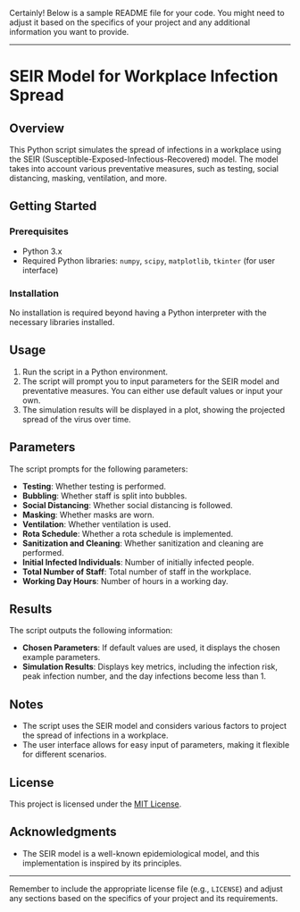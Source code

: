 Certainly! Below is a sample README file for your code. You might need to adjust it based on the specifics of your project and any additional information you want to provide.

---

# SEIR Model for Workplace Infection Spread

## Overview

This Python script simulates the spread of infections in a workplace using the SEIR (Susceptible-Exposed-Infectious-Recovered) model. The model takes into account various preventative measures, such as testing, social distancing, masking, ventilation, and more.

## Getting Started

### Prerequisites

- Python 3.x
- Required Python libraries: `numpy`, `scipy`, `matplotlib`, `tkinter` (for user interface)

### Installation

No installation is required beyond having a Python interpreter with the necessary libraries installed.

## Usage

1. Run the script in a Python environment.
2. The script will prompt you to input parameters for the SEIR model and preventative measures. You can either use default values or input your own.
3. The simulation results will be displayed in a plot, showing the projected spread of the virus over time.

## Parameters

The script prompts for the following parameters:

- **Testing**: Whether testing is performed.
- **Bubbling**: Whether staff is split into bubbles.
- **Social Distancing**: Whether social distancing is followed.
- **Masking**: Whether masks are worn.
- **Ventilation**: Whether ventilation is used.
- **Rota Schedule**: Whether a rota schedule is implemented.
- **Sanitization and Cleaning**: Whether sanitization and cleaning are performed.
- **Initial Infected Individuals**: Number of initially infected people.
- **Total Number of Staff**: Total number of staff in the workplace.
- **Working Day Hours**: Number of hours in a working day.

## Results

The script outputs the following information:

- **Chosen Parameters**: If default values are used, it displays the chosen example parameters.
- **Simulation Results**: Displays key metrics, including the infection risk, peak infection number, and the day infections become less than 1.

## Notes

- The script uses the SEIR model and considers various factors to project the spread of infections in a workplace.
- The user interface allows for easy input of parameters, making it flexible for different scenarios.

## License

This project is licensed under the [MIT License](LICENSE).

## Acknowledgments

- The SEIR model is a well-known epidemiological model, and this implementation is inspired by its principles.

---

Remember to include the appropriate license file (e.g., `LICENSE`) and adjust any sections based on the specifics of your project and its requirements.

